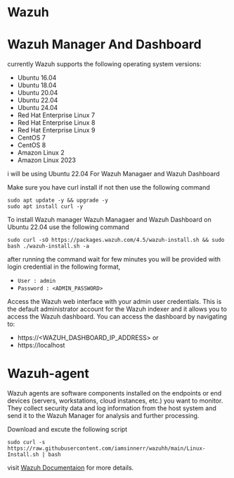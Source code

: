 # Wazuh

# Wazuh Manager And Dashboard
currently Wazuh supports the following operating system versions:

- Ubuntu 16.04  
- Ubuntu 18.04  
- Ubuntu 20.04  
- Ubuntu 22.04  
- Ubuntu 24.04  
- Red Hat Enterprise Linux 7  
- Red Hat Enterprise Linux 8  
- Red Hat Enterprise Linux 9  
- CentOS 7  
- CentOS 8  
- Amazon Linux 2  
- Amazon Linux 2023  


i will be using Ubuntu 22.04
For Wazuh Managaer and Wazuh Dashboard 

Make sure you have curl install if not then use the following command

```
sudo apt update -y && upgrade -y
sudo apt install curl -y
```

To install Wazuh manager Wazuh Managaer and Wazuh Dashboard on Ubuntu 22.04 use the following command

```
sudo curl -sO https://packages.wazuh.com/4.5/wazuh-install.sh && sudo bash ./wazuh-install.sh -a
```

after running the command wait for few minutes you will be provided with login credential in the following format,

- `User : admin`
- `Password : <ADMIN_PASSWORD>`

Access the Wazuh web interface with your admin user credentials. 
This is the default administrator account for the Wazuh indexer and it allows you to access the Wazuh dashboard.
You can access the dashboard by navigating to:
- https://<WAZUH_DASHBOARD_IP_ADDRESS>
or 
- https://localhost

# Wazuh-agent
Wazuh agents are software components installed on the endpoints or end devices (servers, workstations, cloud instances, etc.) you want to monitor. 
They collect security data and log information from the host system and send it to the Wazuh Manager for analysis and further processing.

Download and excute the following script

```
sudo curl -s https://raw.githubusercontent.com/iamsinnerr/wazuhh/main/Linux-Install.sh | bash
```


visit [Wazuh Documentaion](https://documentation.wazuh.com/current/getting-started/index.html) for more details.

